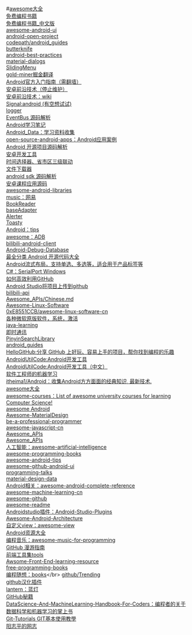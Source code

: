 #[awesome大全](https://github.com/sindresorhus/awesome)</br>
[免费编程书籍](https://github.com/EbookFoundation/free-programming-books)</br>
[免费编程书籍_中文版](https://github.com/justjavac/free-programming-books-zh_CN)</br>
[awesome-android-ui](https://github.com/wasabeef/awesome-android-ui)</br>
[android-open-project](https://github.com/Trinea/android-open-project)</br>
[codepath/android_guides](https://github.com/codepath/android_guides/pulls)</br>
[butterknife](https://github.com/JakeWharton/butterknife)</br>
[android-best-practices](https://github.com/futurice/android-best-practices)</br>
[material-dialogs](https://github.com/afollestad/material-dialogs)</br>
[SlidingMenu](https://github.com/jfeinstein10/SlidingMenu)</br>
[gold-miner掘金翻译](https://github.com/xitu/gold-miner)</br>
[Android官方入门指南（需翻墙）](https://developer.android.com/training/index.html)</br>
[安卓前沿技术（停止维护）](https://github.com/hehonghui/android-tech-frontier)</br>
[安卓前沿技术：wiki](https://github.com/hehonghui/android-tech-frontier/wiki)</br>
[Signal:android (有空想试试)](https://github.com/WhisperSystems/Signal-Android)</br>
[logger](https://github.com/orhanobut/logger)</br>
[EventBus 源码解析](http://p.codekk.com/blogs/detail/54cfab086c4761e5001b2538)</br>
[Android学习笔记](https://github.com/francistao/LearningNotes)</br>
[Android_Data：学习资料收集](https://github.com/Freelander/Android_Data)</br>
[open-source-android-apps：Android应用案例](https://github.com/pcqpcq/open-source-android-apps)</br>
[Android 开源项目源码解析](https://github.com/android-cn/android-open-project-analysis)</br>
[安卓开发工具](https://github.com/inferjay/AndroidDevTools)</br>
[时间选择器、省市区三级联动](https://github.com/Bigkoo/Android-PickerView)</br>
[文件下载器](https://github.com/lingochamp/FileDownloader)</br>
[android sdk 源码解析](https://github.com/LittleFriendsGroup/AndroidSdkSourceAnalysis)</br>
[安卓课程应用源码](https://github.com/aporter/coursera-android)</br>
[awesome-android-libraries](https://github.com/wasabeef/awesome-android-libraries)</br>
[music：网易](https://github.com/aa112901/remusic)</br>
[BookReader](https://github.com/JustWayward/BookReader)</br>
[baseAdapter](https://github.com/hongyangAndroid/baseAdapter)</br>
[Alerter](https://github.com/Tapadoo/Alerter)</br>
[Toasty](https://github.com/GrenderG/Toasty)</br>
[Android：tips](https://github.com/tangqi92/Android-Tips)</br>
[awesome：ADB](https://github.com/mzlogin/awesome-adb)</br>
[bilibili-android-client](https://github.com/HotBitmapGG/bilibili-android-client)</br>
[Android-Debug-Database](https://github.com/amitshekhariitbhu/Android-Debug-Database)</br>
[最全分类 Android 开源代码大全](https://github.com/XXApple/AndroidLibs)</br>
[Android流式布局，支持单选、多选等，适合用于产品标签等](https://github.com/hongyangAndroid/FlowLayout)</br>
[C#：SerialPort Windows](https://github.com/TonySudo/SerialPortW)</br>
[如何高效利用GitHub](http://www.yangzhiping.com/tech/github.html)</br>
[Android Studio将项目上传到github](http://blog.csdn.net/mingtianguohou100/article/details/54708078)</br>
[bilibili-api](https://github.com/Vespa314/bilibili-api/blob/master/api.md)</br>
[Awesome_APIs/Chinese.md](https://github.com/TonnyL/Awesome_APIs/blob/master/Chinese.md#%E7%94%B5%E5%95%86)</br>
[Awesome-Linux-Software](https://github.com/LewisVo/Awesome-Linux-Software)</br>
[0xE8551CCB/awesome-linux-software-cn](https://github.com/0xE8551CCB/awesome-linux-software-cn)</br>
[各种微软原版软件，系统，激活](https://github.com/Helpsoftware/Microsoft)</br>
[java-learning](https://github.com/brianway/java-learning)</br>
[即时通讯](https://github.com/uncleleonfan/FanChat)</br>
[PinyinSearchLibrary](https://github.com/handsomezhou/PinyinSearchLibrary)</br>
[android_guides](https://github.com/codepath/android_guides)</br>
[HelloGitHub:分享 GitHub 上好玩、容易上手的项目，帮你找到编程的乐趣](https://github.com/521xueweihan/HelloGitHub)</br>
[AndroidUtilCode:Android开发工具](https://github.com/Blankj/AndroidUtilCode)</br>
[AndroidUtilCode:Android开发工具（中文）](https://github.com/Blankj/AndroidUtilCode/blob/master/README-CN.md)</br>
[软件工程师的机器学习](https://github.com/ZuzooVn/machine-learning-for-software-engineers/blob/master/README-zh-CN.md)</br>
[itheima1/Android：收集Android方方面面的经典知识, 最新技术.](https://github.com/itheima1/Android)</br>
[awesome大全](https://github.com/sindresorhus/awesome)</br>
[awesome-courses：List of awesome university courses for learning Computer Science!](https://github.com/prakhar1989/awesome-courses)</br>
[awesome Android](https://snowdream86.gitbooks.io/awesome-android/content/)</br>
[Awesome-MaterialDesign](https://github.com/lightSky/Awesome-MaterialDesign)</br>
[be-a-professional-programmer](https://github.com/haohao123456/be-a-professional-programmer)</br>
[awesome-javascript-cn](https://github.com/jobbole/awesome-javascript-cn#api)</br>
[Awesome_APIs](https://github.com/TonnyL/Awesome_APIs/blob/master/Chinese.md#%E5%A4%A9%E6%B0%94)</br>
[Awesome_APIs](https://github.com/TonnyL/Awesome_APIs)</br>
[人工智能：awesome-artificial-intelligence](https://github.com/owainlewis/awesome-artificial-intelligence)</br>
[awesome-programming-books](https://github.com/jobbole/awesome-programming-books)</br>
[awesome-android-tips](https://github.com/jiang111/awesome-android-tips)</br>
[awesome-github-android-ui](https://github.com/opendigg/awesome-github-android-ui#%E7%94%A8%E6%88%B7%E5%BC%95%E5%AF%BC)</br>
[programming-talks](https://github.com/hellerve/programming-talks)</br>
[material-design-data](https://github.com/Luosunce/material-design-data)</br>
[Android相关：awesome-android-complete-reference](https://github.com/amitshekhariitbhu/awesome-android-complete-reference)</br>
[awesome-machine-learning-cn](https://github.com/jobbole/awesome-machine-learning-cn)</br>
[awesome-github](https://github.com/AntBranch/awesome-github)</br>
[awesome-readme](https://github.com/matiassingers/awesome-readme)</br>
[Androidstudio插件：Android-Studio-Plugins](https://github.com/balsikandar/Android-Studio-Plugins)</br>
[Awesome-Android-Architecture](https://github.com/Juude/Awesome-Android-Architecture)</br>
[自定义view：awesome-view](https://github.com/xinghongfei/awesome-view)</br>
[Android资源大全](https://github.com/jobbole/awesome-android-cn)</br>
[编程音乐：awesome-music-for-programming](https://github.com/Yaoshicn/awesome-music-for-programming)</br>
[GitHub 漫游指南](https://github.com/phodal/github-roam)</br>
[前端工具集tools](https://github.com/nieweidong/fetool#other)</br>
[Awsome-Front-End-learning-resource](https://github.com/helloqingfeng/Awsome-Front-End-learning-resource)</br>
[free-programming-books](https://github.com/EbookFoundation/free-programming-books)</br>
[编程随想：books](https://github.com/programthink/books#1312_)</br>
[github/Trending](https://github.com/trending)</br>
[github汉化插件](https://github.com/52cik/github-hans)</br>
[lantern：蓝灯](https://github.com/getlantern/lantern)</br>
[GitHub秘籍](https://github.com/tiimgreen/github-cheat-sheet/blob/master/README.zh-cn.md)</br>
[DataScience-And-MachineLearning-Handbook-For-Coders：编程者的关于数据科学和机器学习的掌上书](https://github.com/wxyyxc1992/DataScience-And-MachineLearning-Handbook-For-Coders/blob/master/DataScienceAI-Reference.md#introduction-&-overview%E5%85%A5%E9%97%A8%E4%B8%8E%E6%A6%82%E8%A7%88)</br>
[Git-Tutorials GIT基本使用教學](https://github.com/twtrubiks/Git-Tutorials)</br>
[阳志平的网志](http://www.yangzhiping.com/)</br>
[]()</br>
[]()</br>
[]()</br>
[]()</br>
[]()</br>
[]()</br>
[]()</br>
